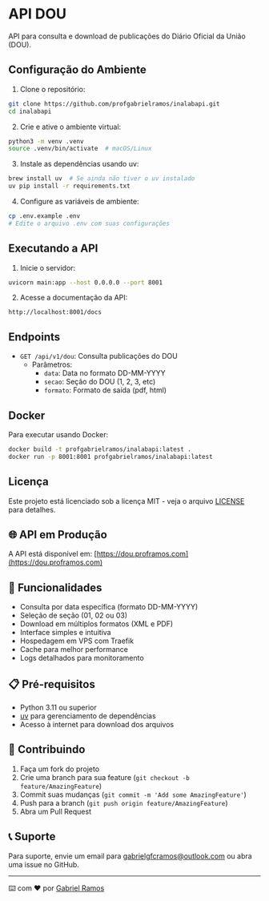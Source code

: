 # API DOU

API para consulta e download de publicações do Diário Oficial da União (DOU).

## Configuração do Ambiente

1. Clone o repositório:
```bash
git clone https://github.com/profgabrielramos/inalabapi.git
cd inalabapi
```

2. Crie e ative o ambiente virtual:
```bash
python3 -m venv .venv
source .venv/bin/activate  # macOS/Linux
```

3. Instale as dependências usando uv:
```bash
brew install uv  # Se ainda não tiver o uv instalado
uv pip install -r requirements.txt
```

4. Configure as variáveis de ambiente:
```bash
cp .env.example .env
# Edite o arquivo .env com suas configurações
```

## Executando a API

1. Inicie o servidor:
```bash
uvicorn main:app --host 0.0.0.0 --port 8001
```

2. Acesse a documentação da API:
```
http://localhost:8001/docs
```

## Endpoints

- `GET /api/v1/dou`: Consulta publicações do DOU
  - Parâmetros:
    - `data`: Data no formato DD-MM-YYYY
    - `secao`: Seção do DOU (1, 2, 3, etc)
    - `formato`: Formato de saída (pdf, html)

## Docker

Para executar usando Docker:

```bash
docker build -t profgabrielramos/inalabapi:latest .
docker run -p 8001:8001 profgabrielramos/inalabapi:latest
```

## Licença

Este projeto está licenciado sob a licença MIT - veja o arquivo [LICENSE](LICENSE) para detalhes.

## 🌐 API em Produção

A API está disponível em: [https://dou.proframos.com](https://dou.proframos.com)

## 🚀 Funcionalidades

- Consulta por data específica (formato DD-MM-YYYY)
- Seleção de seção (01, 02 ou 03)
- Download em múltiplos formatos (XML e PDF)
- Interface simples e intuitiva
- Hospedagem em VPS com Traefik
- Cache para melhor performance
- Logs detalhados para monitoramento

## 📋 Pré-requisitos

- Python 3.11 ou superior
- [uv](https://github.com/astral-sh/uv) para gerenciamento de dependências
- Acesso à internet para download dos arquivos

## 🤝 Contribuindo

1. Faça um fork do projeto
2. Crie uma branch para sua feature (`git checkout -b feature/AmazingFeature`)
3. Commit suas mudanças (`git commit -m 'Add some AmazingFeature'`)
4. Push para a branch (`git push origin feature/AmazingFeature`)
5. Abra um Pull Request

## 📞 Suporte

Para suporte, envie um email para [gabrielgfcramos@outlook.com](mailto:gabrielgfcramos@outlook.com) ou abra uma issue no GitHub.

---
⌨️ com ❤️ por [Gabriel Ramos](https://github.com/profgabrielramos)